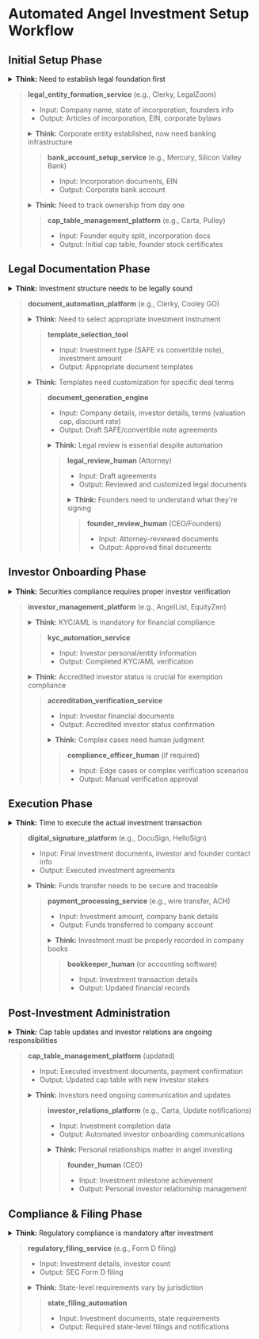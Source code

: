 # Automated Angel Investment Setup Workflow

## Initial Setup Phase

<details>
<summary><strong>Think:</strong> Need to establish legal foundation first</summary>

The company needs a proper legal entity before any investment activities. This involves choosing the right jurisdiction (usually Delaware for startups) and ensuring all corporate formalities are met.

</details>

> **legal_entity_formation_service** (e.g., Clerky, LegalZoom)
>
> - Input: Company name, state of incorporation, founders info
> - Output: Articles of incorporation, EIN, corporate bylaws
>
> <details>
> <summary><strong>Think:</strong> Corporate entity established, now need banking infrastructure</summary>
>
> With legal entity formed, we can now open business accounts. Modern startup-friendly banks like Mercury offer streamlined onboarding for new corporations.
>
> </details>
>
> > **bank_account_setup_service** (e.g., Mercury, Silicon Valley Bank)
> >
> > - Input: Incorporation documents, EIN
> > - Output: Corporate bank account
>
> <details>
> <summary><strong>Think:</strong> Need to track ownership from day one</summary>
>
> Cap table management is critical from the start. Even before outside investment, founders need proper documentation of their equity splits and vesting schedules.
>
> </details>
>
> > **cap_table_management_platform** (e.g., Carta, Pulley)
> >
> > - Input: Founder equity split, incorporation docs
> > - Output: Initial cap table, founder stock certificates

## Legal Documentation Phase

<details>
<summary><strong>Think:</strong> Investment structure needs to be legally sound</summary>

The legal documentation phase is crucial - this determines the rights and obligations of all parties. SAFE notes are popular for their simplicity, but convertible notes might be better for certain scenarios.

</details>

> **document_automation_platform** (e.g., Clerky, Cooley GO)
>
> <details>
> <summary><strong>Think:</strong> Need to select appropriate investment instrument</summary>
>
> SAFE notes are simpler and founder-friendly, while convertible notes provide more investor protections. The choice depends on negotiating position and investor preferences.
>
> </details>
>
> > **template_selection_tool**
> >
> > - Input: Investment type (SAFE vs convertible note), investment amount
> > - Output: Appropriate document templates
>
> <details>
> <summary><strong>Think:</strong> Templates need customization for specific deal terms</summary>
>
> Standard templates are a starting point, but each deal has unique terms like valuation caps, discount rates, and pro rata rights that need to be properly configured.
>
> </details>
>
> > **document_generation_engine**
> >
> > - Input: Company details, investor details, terms (valuation cap, discount rate)
> > - Output: Draft SAFE/convertible note agreements
> >
> > <details>
> > <summary><strong>Think:</strong> Legal review is essential despite automation</summary>
> >
> > Automated document generation is helpful but legal review ensures compliance with securities laws and protects both parties from unforeseen issues.
> >
> > </details>
> >
> > > **legal_review_human** (Attorney)
> > >
> > > - Input: Draft agreements
> > > - Output: Reviewed and customized legal documents
> > >
> > > <details>
> > > <summary><strong>Think:</strong> Founders need to understand what they're signing</summary>
> > >
> > > Even with attorney review, founders should understand the implications of the terms, especially around dilution, liquidation preferences, and governance rights.
> > >
> > > </details>
> > >
> > > > **founder_review_human** (CEO/Founders)
> > > >
> > > > - Input: Attorney-reviewed documents
> > > > - Output: Approved final documents

## Investor Onboarding Phase

<details>
<summary><strong>Think:</strong> Securities compliance requires proper investor verification</summary>

Before accepting investment, we need to verify investors meet legal requirements. This includes KYC/AML compliance and ensuring they qualify as accredited investors under SEC rules.

</details>

> **investor_management_platform** (e.g., AngelList, EquityZen)
>
> <details>
> <summary><strong>Think:</strong> KYC/AML is mandatory for financial compliance</summary>
>
> Know Your Customer and Anti-Money Laundering checks are required by law. Automated services can handle most standard cases efficiently.
>
> </details>
>
> > **kyc_automation_service**
> >
> > - Input: Investor personal/entity information
> > - Output: Completed KYC/AML verification
>
> <details>
> <summary><strong>Think:</strong> Accredited investor status is crucial for exemption compliance</summary>
>
> Under Regulation D, companies can only accept investment from accredited investors without expensive SEC registration. Verification is legally required.
>
> </details>
>
> > **accreditation_verification_service**
> >
> > - Input: Investor financial documents
> > - Output: Accredited investor status confirmation
> >
> > <details>
> > <summary><strong>Think:</strong> Complex cases need human judgment</summary>
> >
> > Some investor situations don't fit standard verification patterns - entities, trusts, or international investors may need manual review.
> >
> > </details>
> >
> > > **compliance_officer_human** (if required)
> > >
> > > - Input: Edge cases or complex verification scenarios
> > > - Output: Manual verification approval

## Execution Phase

<details>
<summary><strong>Think:</strong> Time to execute the actual investment transaction</summary>

With all documentation and verification complete, we can now execute the investment. Digital signatures and electronic fund transfers make this process efficient and secure.

</details>

> **digital_signature_platform** (e.g., DocuSign, HelloSign)
>
> - Input: Final investment documents, investor and founder contact info
> - Output: Executed investment agreements
>
> <details>
> <summary><strong>Think:</strong> Funds transfer needs to be secure and traceable</summary>
>
> Investment funds should be transferred through formal banking channels with proper documentation for accounting and legal purposes.
>
> </details>
>
> > **payment_processing_service** (e.g., wire transfer, ACH)
> >
> > - Input: Investment amount, company bank details
> > - Output: Funds transferred to company account
> >
> > <details>
> > <summary><strong>Think:</strong> Investment must be properly recorded in company books</summary>
> >
> > The investment transaction needs to be recorded correctly in the company's financial records, both for tax purposes and future due diligence.
> >
> > </details>
> >
> > > **bookkeeper_human** (or accounting software)
> > >
> > > - Input: Investment transaction details
> > > - Output: Updated financial records

## Post-Investment Administration

<details>
<summary><strong>Think:</strong> Cap table updates and investor relations are ongoing responsibilities</summary>

Once investment is complete, the company needs to update its cap table, onboard the investor for ongoing communications, and maintain the relationship for future rounds.

</details>

> **cap_table_management_platform** (updated)
>
> - Input: Executed investment documents, payment confirmation
> - Output: Updated cap table with new investor stakes
>
> <details>
> <summary><strong>Think:</strong> Investors need ongoing communication and updates</summary>
>
> New investors should receive welcome communications and be set up for regular company updates. This maintains good relationships for future funding rounds.
>
> </details>
>
> > **investor_relations_platform** (e.g., Carta, Update notifications)
> >
> > - Input: Investment completion data
> > - Output: Automated investor onboarding communications
> >
> > <details>
> > <summary><strong>Think:</strong> Personal relationships matter in angel investing</summary>
> >
> > While much can be automated, personal relationship management with investors is crucial for ongoing support, future funding, and strategic guidance.
> >
> > </details>
> >
> > > **founder_human** (CEO)
> > >
> > > - Input: Investment milestone achievement
> > > - Output: Personal investor relationship management

## Compliance & Filing Phase

<details>
<summary><strong>Think:</strong> Regulatory compliance is mandatory after investment</summary>

Securities regulations require specific filings after completing an investment round. Form D filing with the SEC is typically required within 15 days of the first sale.

</details>

> **regulatory_filing_service** (e.g., Form D filing)
>
> - Input: Investment details, investor count
> - Output: SEC Form D filing
>
> <details>
> <summary><strong>Think:</strong> State-level requirements vary by jurisdiction</summary>
>
> Beyond federal requirements, states may have their own filing requirements and fees. Some states require notice filings or additional documentation.
>
> </details>
>
> > **state_filing_automation**
> >
> > - Input: Investment documents, state requirements
> > - Output: Required state-level filings and notifications
